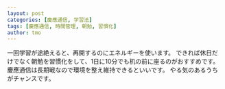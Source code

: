 ```yaml
---
layout: post
categories: [慶應通信, 学習法]
tags: [慶應通信, 時間管理, 朝勉, 習慣化]
author: tmo
---
```

一回学習が途絶えると、再開するのにエネルギーを使います。
できれば休日だけでなく朝勉を習慣化をして、1日に10分でも机の前に座るのがおすすめです。
慶應通信は長期戦なので環境を整え維持できるといいです。
やる気のあるうちがチャンスです。